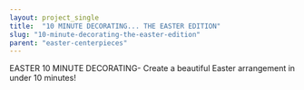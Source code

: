 ```yaml
---
layout: project_single
title:  "10 MINUTE DECORATING... THE EASTER EDITION"
slug: "10-minute-decorating-the-easter-edition"
parent: "easter-centerpieces"
---
```

EASTER 10 MINUTE DECORATING- Create a beautiful Easter arrangement in under 10 minutes!